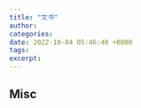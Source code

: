 ```yaml
---
title: "文书"
author: 
categories: 
date: 2022-10-04 05:46:40 +0800
tags: 
excerpt: 
---
```










## Misc




